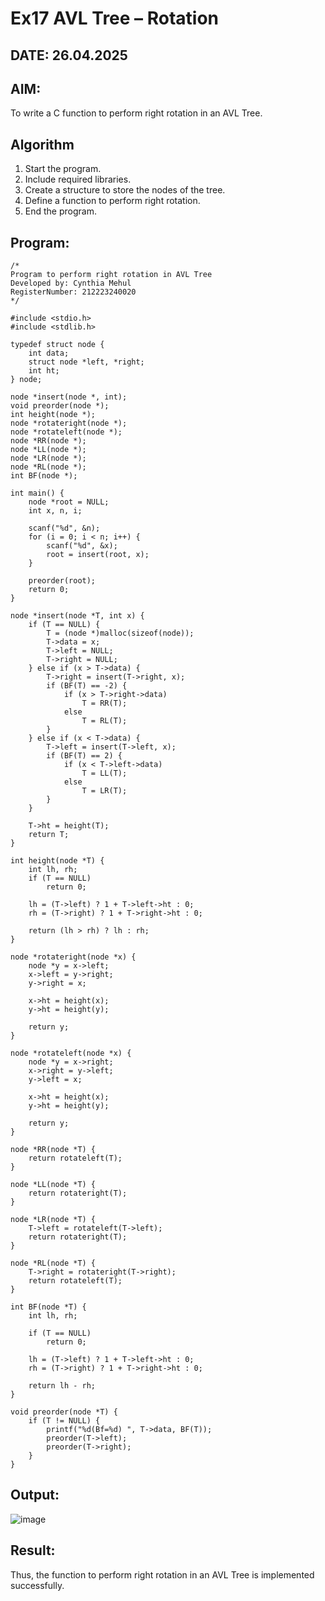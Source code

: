 # Ex17 AVL Tree – Rotation
## DATE: 26.04.2025
## AIM:
To write a C function to perform right rotation in an AVL Tree.

## Algorithm
1. Start the program.
2. Include required libraries.
3. Create a structure to store the nodes of the tree.
4. Define a function to perform right rotation.
5. End the program.

## Program:
```
/*
Program to perform right rotation in AVL Tree
Developed by: Cynthia Mehul
RegisterNumber: 212223240020
*/

#include <stdio.h>
#include <stdlib.h>

typedef struct node {
    int data;
    struct node *left, *right;
    int ht;
} node;

node *insert(node *, int);
void preorder(node *);
int height(node *);
node *rotateright(node *);
node *rotateleft(node *);
node *RR(node *);
node *LL(node *);
node *LR(node *);
node *RL(node *);
int BF(node *);

int main() {
    node *root = NULL;
    int x, n, i;

    scanf("%d", &n);
    for (i = 0; i < n; i++) {
        scanf("%d", &x);
        root = insert(root, x);
    }

    preorder(root);
    return 0;
}

node *insert(node *T, int x) {
    if (T == NULL) {
        T = (node *)malloc(sizeof(node));
        T->data = x;
        T->left = NULL;
        T->right = NULL;
    } else if (x > T->data) {
        T->right = insert(T->right, x);
        if (BF(T) == -2) {
            if (x > T->right->data)
                T = RR(T);
            else
                T = RL(T);
        }
    } else if (x < T->data) {
        T->left = insert(T->left, x);
        if (BF(T) == 2) {
            if (x < T->left->data)
                T = LL(T);
            else
                T = LR(T);
        }
    }

    T->ht = height(T);
    return T;
}

int height(node *T) {
    int lh, rh;
    if (T == NULL)
        return 0;

    lh = (T->left) ? 1 + T->left->ht : 0;
    rh = (T->right) ? 1 + T->right->ht : 0;

    return (lh > rh) ? lh : rh;
}

node *rotateright(node *x) {
    node *y = x->left;
    x->left = y->right;
    y->right = x;

    x->ht = height(x);
    y->ht = height(y);

    return y;
}

node *rotateleft(node *x) {
    node *y = x->right;
    x->right = y->left;
    y->left = x;

    x->ht = height(x);
    y->ht = height(y);

    return y;
}

node *RR(node *T) {
    return rotateleft(T);
}

node *LL(node *T) {
    return rotateright(T);
}

node *LR(node *T) {
    T->left = rotateleft(T->left);
    return rotateright(T);
}

node *RL(node *T) {
    T->right = rotateright(T->right);
    return rotateleft(T);
}

int BF(node *T) {
    int lh, rh;

    if (T == NULL)
        return 0;

    lh = (T->left) ? 1 + T->left->ht : 0;
    rh = (T->right) ? 1 + T->right->ht : 0;

    return lh - rh;
}

void preorder(node *T) {
    if (T != NULL) {
        printf("%d(Bf=%d) ", T->data, BF(T));
        preorder(T->left);
        preorder(T->right);
    }
}

```

## Output:

![image](https://github.com/user-attachments/assets/534ee8cf-1ce1-41a0-8f2c-e92be91d9f25)

## Result:
Thus, the function to perform right rotation in an AVL Tree is implemented successfully.
